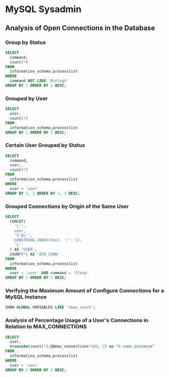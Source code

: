 # MySQL Sysadmin

## Analysis of Open Connections in the Database

### Group by Status

```sql
SELECT
  command,
  count(*)
FROM
  information_schema.processlist
WHERE
  command NOT LIKE 'Binlog%'
GROUP BY 1 ORDER BY 2 DESC;
```

### Grouped by User

```sql
SELECT
  user,
  count(*)
FROM
  information_schema.processlist
GROUP BY 1 ORDER BY 2 DESC;
```

### Certain User Grouped by Status

```sql
SELECT
  command,
  user,
  count(*)
FROM
  information_schema.processlist
WHERE
  user = 'user'
GROUP BY 1, 2 ORDER BY 1, 3 DESC;
```

### Grouped Connections by Origin of the Same User

```sql
SELECT
  CONCAT(
    '\'',
    user,
    '\'@\'',
    SUBSTRING_INDEX(host, ':', 1),
    '\''
  ) AS 'USER',
  COUNT(*) AS 'QTD_CONN'
FROM
  information_schema.processlist
WHERE
  user = 'user' AND command = 'Sleep'
GROUP BY 1 ORDER BY 2 DESC;
```

### Verifying the Maximum Amount of Configure Connections for a MySQL Instance

```sql
SHOW GLOBAL VARIABLES LIKE '%max_conn%';
```

### Analysis of Percentage Usage of a User's Connections in Relation to MAX_CONNECTIONS

```sql
SELECT
  user,
  truncate(count(*)/@@max_connections*100, 2) as "% conn instance"
FROM
  information_schema.processlist
WHERE
  user = 'user'
GROUP BY 1 ORDER BY 2 DESC;
```

<!-- ```sql
--
create table dba.lista_connection_per_db
(
HORA TIMESTAMP,
DB VARCHAR(10),
CONNECTIONS INTEGER
);

--
create view dba.lista_connection_per_db as
SELECT
    CURRENT_TIMESTAMP AS HORA,
    DB.SCHEMA_NAME AS DB,
    COALESCE(CONN.QTD_CONN,0) AS CONNECTIONS
FROM INFORMATION_SCHEMA.SCHEMATA DB
LEFT JOIN (
    SELECT
        DB,
        COUNT(*) AS 'QTD_CONN'
    FROM
        INFORMATION_SCHEMA.PROCESSLIST
    GROUP BY 1
    ) CONN ON DB.SCHEMA_NAME = CONN.DB
-- WHERE DB.SCHEMA_NAME IN ('autobots','geti','gestaoinfra','colabore','convenio2','central','designx','dirco2','dirco2','fbb','gecin','gesitbdh','gprom2','gprom2','homolog','autobots','pgi2','pgpti','portalgeint','progrid','prolid','sisredex','storage2','transparencia')
ORDER BY 2;

-- Lista conexões por origem
SELECT
    SUBSTRING_INDEX(host, ':', 1) as host,
    COUNT(*) AS 'QTD_CONN'
FROM
    information_schema.processlist
where SUBSTRING_INDEX(host, ':', 1) = '172.20.0.226'
GROUP BY 1
ORDER BY 2 DESC;
``` -->
